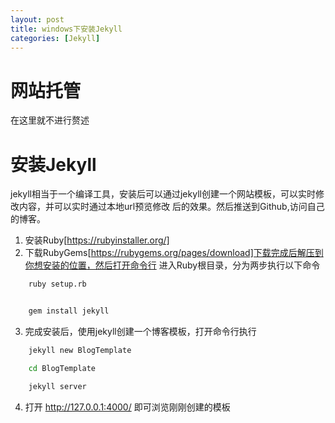 ```yaml
---
layout: post
title: windows下安装Jekyll
categories: [Jekyll]
---
```

# 网站托管
在这里就不进行赘述
# 安装Jekyll
jekyll相当于一个编译工具，安装后可以通过jekyll创建一个网站模板，可以实时修改内容，并可以实时通过本地url预览修改
后的效果。然后推送到Github,访问自己的博客。
1. 安装Ruby[https://rubyinstaller.org/]
2. 下载RubyGems[https://rubygems.org/pages/download]下载完成后解压到你想安装的位置，然后打开命令行
进入Ruby根目录，分为两步执行以下命令
``` bat
    ruby setup.rb


    gem install jekyll
```
3. 完成安装后，使用jekyll创建一个博客模板，打开命令行执行
``` bat
    jekyll new BlogTemplate

    cd BlogTemplate

    jekyll server

```

4. 打开 http://127.0.0.1:4000/ 即可浏览刚刚创建的模板
